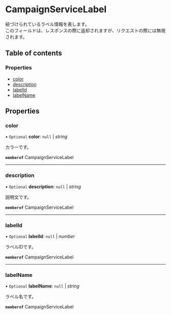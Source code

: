 # CampaignServiceLabel


<div lang=\"ja\">紐づけられているラベル情報を表します。<br> このフィールドは、レスポンスの際に返却されますが、リクエストの際には無視されます。</div> 

## Table of contents

### Properties

- [color](campaignservicelabel.md#color)
- [description](campaignservicelabel.md#description)
- [labelId](campaignservicelabel.md#labelid)
- [labelName](campaignservicelabel.md#labelname)

## Properties

### color

• `Optional` **color**: ``null`` \| *string*

<div lang=\"ja\">カラーです。</div> 

**`memberof`** CampaignServiceLabel

___

### description

• `Optional` **description**: ``null`` \| *string*

<div lang=\"ja\">説明文です。</div> 

**`memberof`** CampaignServiceLabel

___

### labelId

• `Optional` **labelId**: ``null`` \| *number*

<div lang=\"ja\">ラベルIDです。</div> 

**`memberof`** CampaignServiceLabel

___

### labelName

• `Optional` **labelName**: ``null`` \| *string*

<div lang=\"ja\">ラベル名です。</div> 

**`memberof`** CampaignServiceLabel
